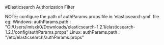 #Elasticsearch Authorization Filter

NOTE: configure the path of authParams.props file in 'elasticsearch.yml' file
eg:
Windows:
authParams.path : "C:/Users/imisxk0/Downloads/elasticsearch-1.2.1/elasticsearch-1.2.1/config/authParams.props"
Linux:
authParams.path : "/etc/elasticsearch/authParams.props"
